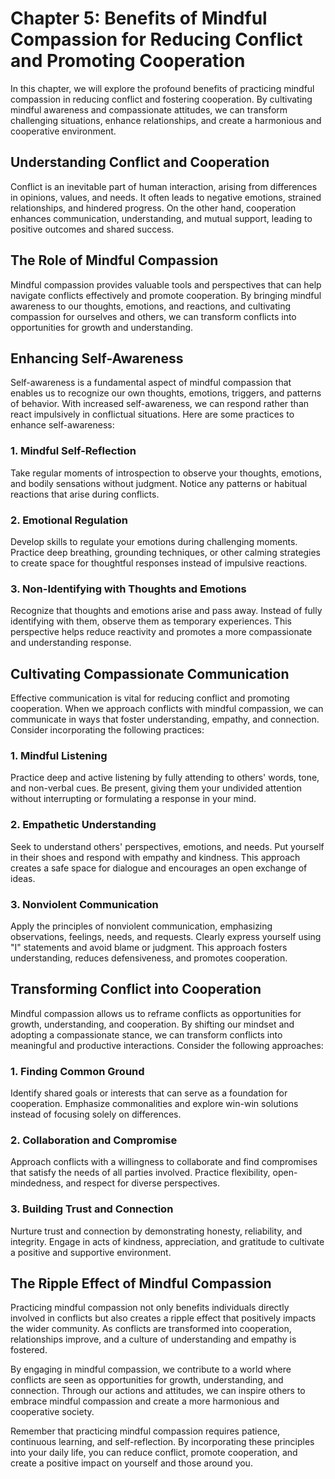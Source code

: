 Chapter 5: Benefits of Mindful Compassion for Reducing Conflict and Promoting Cooperation
=========================================================================================

In this chapter, we will explore the profound benefits of practicing mindful compassion in reducing conflict and fostering cooperation. By cultivating mindful awareness and compassionate attitudes, we can transform challenging situations, enhance relationships, and create a harmonious and cooperative environment.

Understanding Conflict and Cooperation
--------------------------------------

Conflict is an inevitable part of human interaction, arising from differences in opinions, values, and needs. It often leads to negative emotions, strained relationships, and hindered progress. On the other hand, cooperation enhances communication, understanding, and mutual support, leading to positive outcomes and shared success.

The Role of Mindful Compassion
------------------------------

Mindful compassion provides valuable tools and perspectives that can help navigate conflicts effectively and promote cooperation. By bringing mindful awareness to our thoughts, emotions, and reactions, and cultivating compassion for ourselves and others, we can transform conflicts into opportunities for growth and understanding.

Enhancing Self-Awareness
------------------------

Self-awareness is a fundamental aspect of mindful compassion that enables us to recognize our own thoughts, emotions, triggers, and patterns of behavior. With increased self-awareness, we can respond rather than react impulsively in conflictual situations. Here are some practices to enhance self-awareness:

### 1. Mindful Self-Reflection

Take regular moments of introspection to observe your thoughts, emotions, and bodily sensations without judgment. Notice any patterns or habitual reactions that arise during conflicts.

### 2. Emotional Regulation

Develop skills to regulate your emotions during challenging moments. Practice deep breathing, grounding techniques, or other calming strategies to create space for thoughtful responses instead of impulsive reactions.

### 3. Non-Identifying with Thoughts and Emotions

Recognize that thoughts and emotions arise and pass away. Instead of fully identifying with them, observe them as temporary experiences. This perspective helps reduce reactivity and promotes a more compassionate and understanding response.

Cultivating Compassionate Communication
---------------------------------------

Effective communication is vital for reducing conflict and promoting cooperation. When we approach conflicts with mindful compassion, we can communicate in ways that foster understanding, empathy, and connection. Consider incorporating the following practices:

### 1. Mindful Listening

Practice deep and active listening by fully attending to others' words, tone, and non-verbal cues. Be present, giving them your undivided attention without interrupting or formulating a response in your mind.

### 2. Empathetic Understanding

Seek to understand others' perspectives, emotions, and needs. Put yourself in their shoes and respond with empathy and kindness. This approach creates a safe space for dialogue and encourages an open exchange of ideas.

### 3. Nonviolent Communication

Apply the principles of nonviolent communication, emphasizing observations, feelings, needs, and requests. Clearly express yourself using "I" statements and avoid blame or judgment. This approach fosters understanding, reduces defensiveness, and promotes cooperation.

Transforming Conflict into Cooperation
--------------------------------------

Mindful compassion allows us to reframe conflicts as opportunities for growth, understanding, and cooperation. By shifting our mindset and adopting a compassionate stance, we can transform conflicts into meaningful and productive interactions. Consider the following approaches:

### 1. Finding Common Ground

Identify shared goals or interests that can serve as a foundation for cooperation. Emphasize commonalities and explore win-win solutions instead of focusing solely on differences.

### 2. Collaboration and Compromise

Approach conflicts with a willingness to collaborate and find compromises that satisfy the needs of all parties involved. Practice flexibility, open-mindedness, and respect for diverse perspectives.

### 3. Building Trust and Connection

Nurture trust and connection by demonstrating honesty, reliability, and integrity. Engage in acts of kindness, appreciation, and gratitude to cultivate a positive and supportive environment.

The Ripple Effect of Mindful Compassion
---------------------------------------

Practicing mindful compassion not only benefits individuals directly involved in conflicts but also creates a ripple effect that positively impacts the wider community. As conflicts are transformed into cooperation, relationships improve, and a culture of understanding and empathy is fostered.

By engaging in mindful compassion, we contribute to a world where conflicts are seen as opportunities for growth, understanding, and connection. Through our actions and attitudes, we can inspire others to embrace mindful compassion and create a more harmonious and cooperative society.

Remember that practicing mindful compassion requires patience, continuous learning, and self-reflection. By incorporating these principles into your daily life, you can reduce conflict, promote cooperation, and create a positive impact on yourself and those around you.

